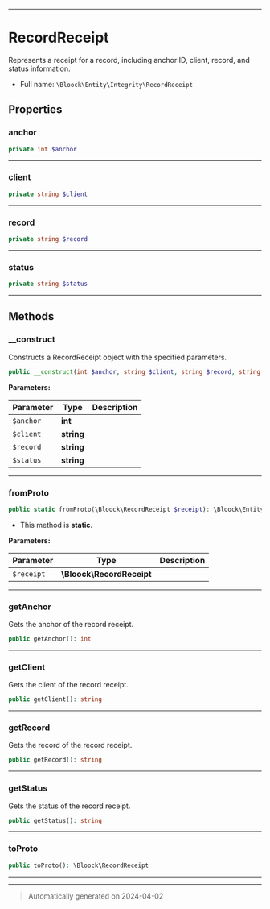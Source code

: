 ***

# RecordReceipt

Represents a receipt for a record, including anchor ID, client, record, and status information.



* Full name: `\Bloock\Entity\Integrity\RecordReceipt`



## Properties


### anchor



```php
private int $anchor
```






***

### client



```php
private string $client
```






***

### record



```php
private string $record
```






***

### status



```php
private string $status
```






***

## Methods


### __construct

Constructs a RecordReceipt object with the specified parameters.

```php
public __construct(int $anchor, string $client, string $record, string $status): mixed
```








**Parameters:**

| Parameter | Type | Description |
|-----------|------|-------------|
| `$anchor` | **int** |  |
| `$client` | **string** |  |
| `$record` | **string** |  |
| `$status` | **string** |  |





***

### fromProto



```php
public static fromProto(\Bloock\RecordReceipt $receipt): \Bloock\Entity\Integrity\RecordReceipt
```



* This method is **static**.




**Parameters:**

| Parameter | Type | Description |
|-----------|------|-------------|
| `$receipt` | **\Bloock\RecordReceipt** |  |





***

### getAnchor

Gets the anchor of the record receipt.

```php
public getAnchor(): int
```












***

### getClient

Gets the client of the record receipt.

```php
public getClient(): string
```












***

### getRecord

Gets the record of the record receipt.

```php
public getRecord(): string
```












***

### getStatus

Gets the status of the record receipt.

```php
public getStatus(): string
```












***

### toProto



```php
public toProto(): \Bloock\RecordReceipt
```












***


***
> Automatically generated on 2024-04-02
